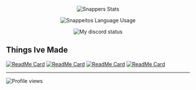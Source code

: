 </p>
<p align="center">
  <img align="center" src="https://github-readme-stats.vercel.app/api?username=snapperito&theme=material-palenight&show_icons=true" alt="Snappers Stats">

</p>
<p align="center">
  <img align="center" src="https://github-readme-stats.vercel.app/api/top-langs/?username=snapperito&theme=material-palenight&layout=compact" alt="Snappeitos Language Usage">

</p>
<p align="center">
  <img align="center" src="https://gt.bigdumb.gq/api/badge/431883840483491850?color1=292D3D&textcolor=C692E7&font=Arial&gradient=false&borderradius=15&bordercolor=ffffff&borderwidth=3" alt="My discord status">
<p/>

## Things Ive Made
[![ReadMe Card](https://github-readme-stats.vercel.app/api/pin/?username=snapperito&repo=Dark-Discord&theme=material-palenight)](https://github.com/Snapperito/Dark-Discord)
[![ReadMe Card](https://github-readme-stats.vercel.app/api/pin/?username=snapperito&repo=Settings-Icons&theme=material-palenight)](https://github.com/Snapperito/Settings-Icons)
[![ReadMe Card](https://github-readme-stats.vercel.app/api/pin/?username=snapperito&repo=codeblock-icons&theme=material-palenight)](https://github.com/Snapperito/codeblock-icons)
[![ReadMe Card](https://github-readme-stats.vercel.app/api/pin/?username=snapperito&repo=CSS-Snippets&theme=material-palenight)](https://github.com/Snapperito/CSS-Snippets)

---
![Profile views](https://komarev.com/ghpvc/?username=Snapperito)
